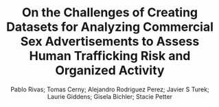 ---
paperId: 18
author: Pablo Rivas; Tomas Cerny; Alejandro Rodriguez Perez; Javier S Turek; Laurie Giddens; Gisela Bichler; Stacie Petter
publicationauthor: Rivas, P. et al.
title: On the Challenges of Creating Datasets for Analyzing Commercial Sex Advertisements to Assess Human Trafficking Risk and Organized Activity
pdf: Pablo_Rivas.pdf
poster: Pablo_Rivas_Poster.pdf
alt: --
type: Poster
topic: Machine Learning for NLP
subtopic: Computational Social Science and Cultural Analytics
link: https://research.latinxinai.org/papers/naacl/2024/pdf/Pablo_Rivas.pdf
conference: naacl
year: 2024
tags: naacl-2024
location: Mexico City, Mexico
---